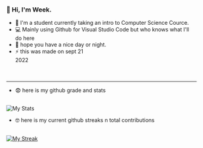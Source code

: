 ### :wave: Hi, I'm Week.

- :school_satchel: I'm a student currently taking an intro to Computer Science Cource. 
- :computer: Mainly using Github for Visual Studio Code but who knows what I'll do here
- :purple_heart: hope you have a nice day or night.
- :zap: this was made on sept 21 2022                                                                                   
---------------------
- :fearful: here is my github grade and stats                           

![My Stats](https://github-readme-stats.vercel.app/api?username=week2&show_icons=true&theme=tokyonight)

- :nerd_face: here is my current github streaks n total contributions                           

[![My Streak](http://github-readme-streak-stats.herokuapp.com?user=Week2&theme=tokyonight)](https://git.io/streak-stats)
